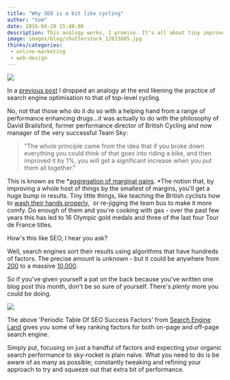```yaml
---
title: "Why SEO is a bit like cycling"
author: "tom"
date: 2016-04-20 15:48:08
description: This analogy works, I promise. It's all about tiny improvements building up to a huge jump in performance.
image: images/blog/shutterstock_12633685.jpg
thinks/categories: 
 - online-marketing
 - web-design
---
```


![](images/blog/shutterstock_12633685.jpg)

In a [previous post](/thinks/local-seo-a-brief-guide/) I dropped an analogy at the end likening the practice of search engine optimisation to that of top-level cycling.

No, not that those who do it do so with a helping hand from a range of performance enhancing drugs...it was actually to do with the philosophy of David Brailsford, former performance director of British Cycling and now manager of the very successful Team Sky:

> "The whole principle came from the idea that if you broke down everything you could think of that goes into riding a bike, and then improved it by 1%, you will get a significant increase when you put them all together."

This is known as the *[aggregation of marginal gains](http://www.bbc.co.uk/news/magazine-34247629). *The notion that, by improving a whole host of things by the smallest of margins, you'll get a huge bump in results. Tiny little things, like teaching the British cyclists how to [wash their hands properly](http://www.bbc.co.uk/sport/olympics/19174302),  or re-jigging the team bus to make it more comfy. Do enough of them and you're cooking with gas - over the past few years this has led to 16 Olympic gold medals and three of the last four Tour de France titles.

How's this like SEO, I hear you ask?

Well, search engines sort their results using algorithms that have hundreds of factors. The precise amount is unknown - but it could be anywhere from [200](http://backlinko.com/google-ranking-factors) to a massive [10,000](http://searchengineland.com/bing-10000-ranking-signals-google-55473).

So if you've given yourself a pat on the back because you've written one blog post this month, don't be so sure of yourself. There's *plenty* more you could be doing.

[![](images/blog/SearchEngineLand-Periodic-Table-of-SEO-2015-medium.png)](images/blog/SearchEngineLand-Periodic-Table-of-SEO-2015.pdf)

The above 'Periodic Table Of SEO Success Factors' from [Search Engine Land](http://searchengineland.com/) gives you some of key ranking factors for both on-page and off-page search engine.

Simply put, focusing on just a handful of factors and expecting your organic search performance to sky-rocket is plain naïve. What you need to do is be aware of as many as possible; constantly tweaking and refining your approach to try and squeeze out that extra bit of performance.


